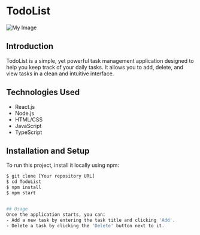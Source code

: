 # TodoList

![My Image](https://github.com/yourusername/yourrepositoryname/blob/main/image.jpg)


## Introduction
TodoList is a simple, yet powerful task management application designed to help you keep track of your daily tasks. It allows you to add, delete, and view tasks in a clean and intuitive interface.


## Technologies Used
- React.js
- Node.js 
- HTML/CSS
- JavaScript
- TypeScript

## Installation and Setup
To run this project, install it locally using npm:

```bash
$ git clone [Your repository URL]
$ cd TodoList
$ npm install
$ npm start


## Usage
Once the application starts, you can:
- Add a new task by entering the task title and clicking 'Add'.
- Delete a task by clicking the 'Delete' button next to it.



